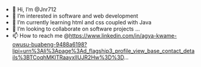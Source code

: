- 👋 Hi, I’m @Jnr712
- 👀 I’m interested in software and web development 
- 🌱 I’m currently learning html and css coupled with Java 
- 💞️ I’m looking to collaborate on software projects  ...
- 📫 How to reach me @https://www.linkedin.com/in/agya-kwame-owusu-buabeng-9488a6198?lipi=urn%3Ali%3Apage%3Ad_flagship3_profile_view_base_contact_details%3BTCoqhMKlTRaayxlIUJR2Hw%3D%3D...

<!---
Jnr712/Jnr712 is a ✨ special ✨ repository because its `README.md` (this file) appears on your GitHub profile.
You can click the Preview link to take a look at your changes.
--->
